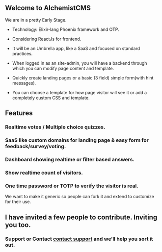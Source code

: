 ## Welcome to AlchemistCMS

We are in a pretty Early Stage.

- Technology: Elixir-lang Phoenix framework and OTP.

- Considering ReactJs for frontend.
- It will be an Umbrella app, like a SaaS and focused on standard practices.

- When logged in as an site-admin, you will have a backend through which you can modify page content and template.
- Quickly create landing pages or a basic (3 field) simple form(with hint messages).

- You can choose a template for how page visitor will see it or add a completely custom CSS and template.

## Features

### Realtime votes / Multiple choice quizzes.

### SaaS like custom domains for landing page & easy form for feedback/survey/voting.

### Dashboard showing realtime or filter based answers. 

### Show realtime count of visitors.

### One time password or TOTP to verify the visitor is real.

We want to make it generic so people can fork it and extend to customize for their use.

## I have invited a few people to contribute. Inviting you too.
 

### Support or Contact [contact support](https://github.com/sandeshsoni) and we’ll help you sort it out.
